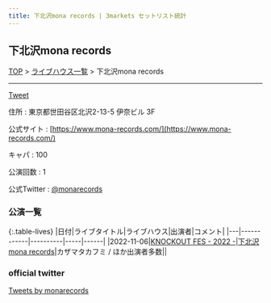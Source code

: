 ```yaml
---
title: 下北沢mona records | 3markets セットリスト統計
---
```

## 下北沢mona records

[TOP](/setlist/) > [ライブハウス一覧](livehouses.html) > 下北沢mona records

___

<a href="https://twitter.com/share?ref_src=twsrc%5Etfw" data-text="3markets[ ]セットリスト > 下北沢mona records" class="twitter-share-button" data-via="3markets" data-hashtags="3markets" data-related="3markets" data-show-count="false">Tweet</a>

住所
:    東京都世田谷区北沢2-13-5 伊奈ビル 3F

公式サイト
:    [https://www.mona-records.com/](https://www.mona-records.com/)

キャパ
:    100

公演回数
: 1


公式Twitter
: <a href="https://twitter.com/monarecords">@monarecords</a>


### 公演一覧

{:.table-lives}
|日付|ライブタイトル|ライブハウス|出演者|コメント|
|---|------------|----------|-----|------|
|<span class="nowrap">2022-11-06</span>|[KNOCKOUT FES - 2022 -](live039.html)|[下北沢mona records](livehouse043.html)|カザマタカフミ / ほか出演者多数||




### official twitter

<a class="twitter-timeline" href="https://twitter.com/monarecords?ref_src=twsrc%5Etfw">Tweets by monarecords</a> <script async src="https://platform.twitter.com/widgets.js" charset="utf-8"></script>


<script async src="https://platform.twitter.com/widgets.js" charset="utf-8"></script>